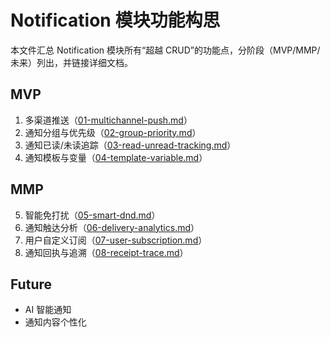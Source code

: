 # Notification 模块功能构思

本文件汇总 Notification 模块所有“超越 CRUD”的功能点，分阶段（MVP/MMP/未来）列出，并链接详细文档。

## MVP

1. 多渠道推送（[01-multichannel-push.md](./01-multichannel-push.md)）
2. 通知分组与优先级（[02-group-priority.md](./02-group-priority.md)）
3. 通知已读/未读追踪（[03-read-unread-tracking.md](./03-read-unread-tracking.md)）
4. 通知模板与变量（[04-template-variable.md](./04-template-variable.md)）

## MMP

5. 智能免打扰（[05-smart-dnd.md](./05-smart-dnd.md)）
6. 通知触达分析（[06-delivery-analytics.md](./06-delivery-analytics.md)）
7. 用户自定义订阅（[07-user-subscription.md](./07-user-subscription.md)）
8. 通知回执与追溯（[08-receipt-trace.md](./08-receipt-trace.md)）

## Future

- AI 智能通知
- 通知内容个性化
